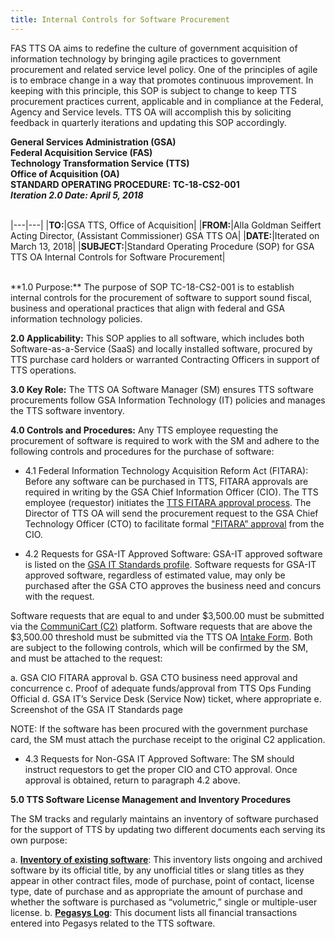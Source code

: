 ```yaml
---
title: Internal Controls for Software Procurement
---
```

FAS TTS OA aims to redefine the culture of government acquisition of information technology by bringing agile practices to government procurement and related service level policy. One of the principles of agile is to embrace change in a way that promotes continuous improvement. In keeping with this principle, this SOP is subject to change to keep TTS procurement practices current, applicable and in compliance at the Federal, Agency and Service levels. TTS OA will accomplish this by soliciting feedback in quarterly iterations and updating this SOP accordingly.

**General Services Administration (GSA)<br>
Federal Acquisition Service (FAS)<br>
Technology Transformation Service (TTS)<br>
Office of Acquisition (OA)<br>
STANDARD OPERATING PROCEDURE: TC-18-CS2-001<br>**
***Iteration 2.0 Date: April 5, 2018***<br>
<br>

|---|---|
|**TO:**|GSA TTS, Office of Acquisition|
|**FROM:**|Alla Goldman Seiffert<br>Acting Director, (Assistant Commissioner) GSA TTS OA|
|**DATE:**|Iterated on March 13, 2018|
|**SUBJECT:**|Standard Operating Procedure (SOP) for GSA TTS OA Internal Controls for Software Procurement|

<br>
**1.0 Purpose:** The purpose of SOP TC-18-CS2-001 is to establish internal controls for the procurement of software to support sound fiscal, business and operational practices that align with federal and GSA information technology policies.

**2.0 Applicability:** This SOP applies to all software, which includes both Software-as-a-Service (SaaS) and locally installed software, procured by TTS purchase card holders or warranted Contracting Officers in support of TTS operations.

**3.0 Key Role:** The TTS OA Software Manager (SM) ensures TTS software procurements follow GSA Information Technology (IT) policies and manages the TTS software inventory.

**4.0 Controls and Procedures:**  Any TTS employee requesting the procurement of software is required to work with the SM and adhere to the following controls and procedures for the purchase of software:

+ 4.1 Federal Information Technology Acquisition Reform Act (FITARA): Before any software can be purchased in TTS, FITARA approvals are required in writing by the GSA Chief Information Officer (CIO). The TTS employee (requestor) initiates the [TTS FITARA approval process](https://docs.google.com/document/d/1BfbrHw5pDjBY1dXOGR5LVKa03jCKsRColYs8-YbcE94/edit?ts=5aa29265). The Director of TTS OA will send the procurement request to the GSA Chief Technology Officer (CTO) to facilitate formal ["FITARA” approval](https://docs.google.com/document/d/1BfbrHw5pDjBY1dXOGR5LVKa03jCKsRColYs8-YbcE94/edit) from the CIO.

+ 4.2 Requests for GSA-IT Approved Software: GSA-IT approved software is listed on the [GSA IT Standards profile](https://ea.gsa.gov/#!/itstandards). Software requests for GSA-IT approved software, regardless of estimated value, may only be purchased after the GSA CTO approves the business need and concurs with the request.

Software requests that are equal to and under $3,500.00 must be submitted via the [CommuniCart (C2)](https://cap.18f.gov/) platform. Software requests that are above the $3,500.00 threshold must be submitted via the TTS OA [Intake Form](https://docs.google.com/forms/d/e/1FAIpQLSeGoLWQ_6yEmxlrHuztlZWH6sX3t_0J0PPnzZxhwlK6nq1KoQ/viewform). Both are subject to the following controls, which will be confirmed by the SM, and must be attached to the request:

  a. GSA CIO FITARA approval
  b. GSA CTO business need approval and concurrence
  c. Proof of adequate funds/approval from TTS Ops Funding Official
  d. GSA IT’s Service Desk (Service Now) ticket, where appropriate
  e. Screenshot of the GSA IT Standards page

NOTE:  If the software has been procured with the government purchase card, the SM must attach the purchase receipt to the original C2 application.

+ 4.3 Requests for Non-GSA IT Approved Software:  The SM should instruct requestors to get the proper CIO and CTO approval. Once approval is obtained, return to paragraph 4.2 above.

**5.0 TTS Software License Management and Inventory Procedures**

The SM tracks and regularly maintains an inventory of software purchased for the support of TTS by updating two different documents each serving its own purpose:

  a. **[Inventory of existing software](https://docs.google.com/spreadsheets/d/1ietHbrxICCyHlI-7MvvZSXbgDtpo4RbxRPzmGr07bS4/edit#gid=809652876)**:  This inventory lists ongoing and archived software by its official title, by any unofficial titles or slang titles as they appear in other contract files, mode of purchase, point of contact, license type, date of purchase and as appropriate the amount of purchase and whether the software is purchased as “volumetric,” single or multiple-user license.
  b. **[Pegasys Log](https://docs.google.com/spreadsheets/d/1DZNfdF48bm6ilVWN8E6yK0_FuayAdkp-cZUXfVZf3NM/edit#gid=1246278447)**:  This document lists all financial transactions entered into Pegasys related to the TTS software.
